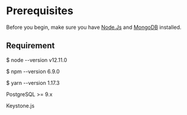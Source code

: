 # Prerequisites
Before you begin, make sure you have [Node.Js](https://nodejs.org/en/ ) and  [MongoDB](https://docs.mongodb.com/manual/installation/) installed.


## Requirement

$ node --version
v12.11.0

$ npm --version
6.9.0

$ yarn --version
1.17.3

PostgreSQL >= 9.x

Keystone.js





